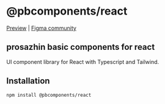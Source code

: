 # @pbcomponents/react

[Preview](https://pbcomponents-react.vercel.app/?path=/docs/introduction--docs) | [Figma community](https://www.figma.com/community/file/1214486013859546496/pbcomponents)

## prosazhin basic components for react

UI component library for React with Typescript and Tailwind.

## Installation

```bash
npm install @pbcomponents/react
```
